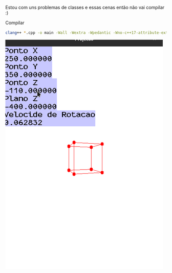 Estou com uns problemas de classes e essas cenas então não vai compilar :)

Compilar
```bash
clang++ *.cpp -o main -Wall -Wextra -Wpedantic -Wno-c++17-attribute-extensions -O0 -g3 $(pkg-config --cflags --libs sdl2) -lSDL2_ttf
```

![](https://github.com/JGSVb/Cubo-bonito/blob/main/video.gif)
